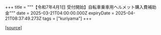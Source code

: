 +++
title = """【令和7年4月1日 受付開始】自転車乗車用ヘルメット購入費補助金"""
date = 2025-03-21T04:00:00.000Z
expiryDate = 2025-04-21T08:37:49.273Z
tags = ["kuriyama"]
+++


[[source]](https://www.town.kuriyama.hokkaido.jp/soshiki/44/29896.html)
